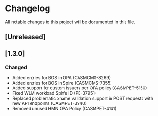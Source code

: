 # Changelog
All notable changes to this project will be documented in this file.

## [Unreleased]

## [1.3.0]
### Changed
- Added entries for BOS in OPA (CASMCMS-8269)
- Added entries for BOS in Spire (CASMCMS-7355)
- Added support for custom issuers per OPA policy (CASMPET-5150)
- Fixed WLM workload Spiffe ID (PE-37951)
- Replaced problematic xname validation support in POST requests with new API endpoints (CASMPET-3940)
- Removed unused HMN OPA Policy (CASMPET-4141)
